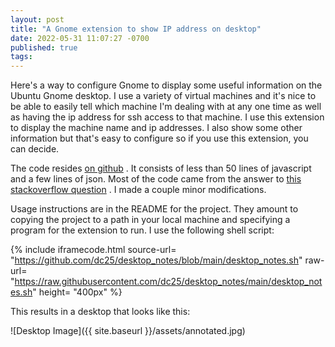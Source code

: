 ```yaml
---
layout: post
title: "A Gnome extension to show IP address on desktop"
date: 2022-05-31 11:07:27 -0700
published: true
tags:
---
```


Here's a way to configure Gnome to display some useful information on the Ubuntu Gnome desktop.  I use a variety of virtual machines and it's nice to be able to easily tell which machine I'm dealing with at any one time as well as having the ip address for ssh access to that machine.  I use this extension to display the machine name and ip addresses.   I also show some other information but that's easy to configure so if you use this extension, you can decide.

The code resides [on github](https://github.com/dc25/cmd_wallpaper) .   It consists of less than 50 lines of javascript and a few lines of json.  Most of the code came from the answer to [this stackoverflow question](https://stackoverflow.com/questions/29816027/a-simple-way-to-show-my-hostname-ip-in-gnome-panel-or-on-my-desktop-background) .   I made a couple minor modifications.   

Usage instructions are in the README for the project. They amount to copying the project to a path in your local machine and specifying a program for the extension to run.  I use the following shell script:

{% include iframecode.html 
              source-url= "https://github.com/dc25/desktop_notes/blob/main/desktop_notes.sh"
              raw-url=    "https://raw.githubusercontent.com/dc25/desktop_notes/main/desktop_notes.sh"
              height=     "400px" %}

This results in a desktop that looks like this:

![Desktop Image]({{ site.baseurl }}/assets/annotated.jpg)
